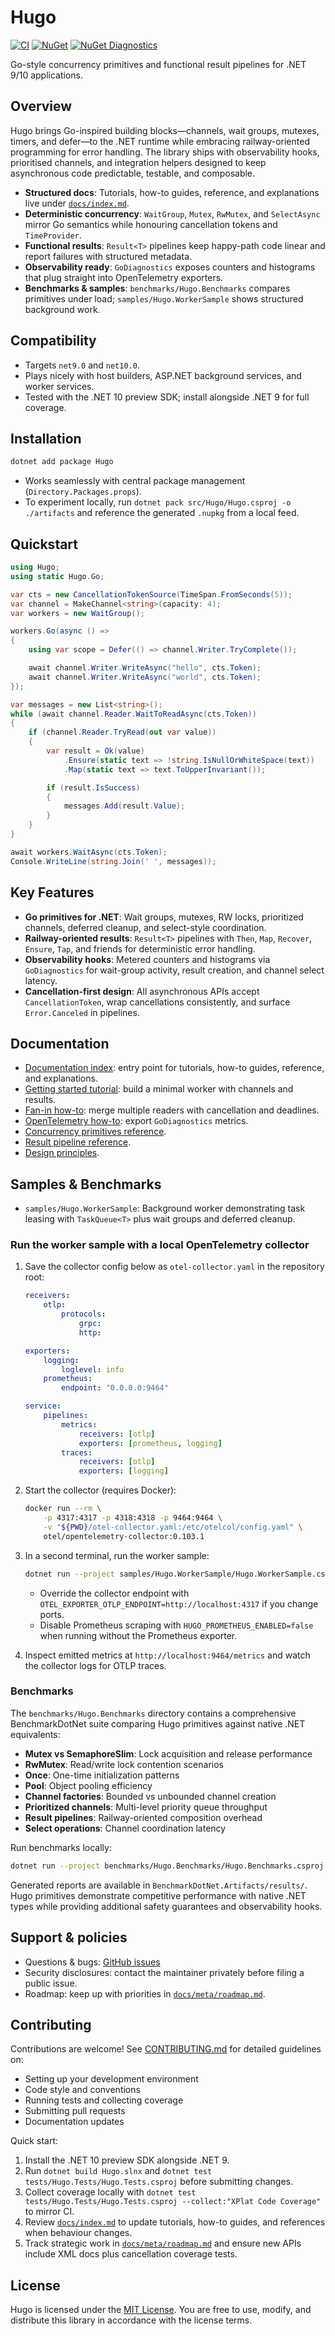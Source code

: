 # Hugo

[![CI](https://github.com/df49b9cd/Hugo/actions/workflows/ci.yml/badge.svg?branch=main)](https://github.com/df49b9cd/Hugo/actions/workflows/ci.yml)
[![NuGet](https://img.shields.io/nuget/v/Hugo.svg?logo=nuget)](https://www.nuget.org/packages/Hugo)
[![NuGet Diagnostics](https://img.shields.io/nuget/v/Hugo.Diagnostics.OpenTelemetry.svg?logo=nuget&label=Hugo.Diagnostics.OpenTelemetry)](https://www.nuget.org/packages/Hugo.Diagnostics.OpenTelemetry)

Go-style concurrency primitives and functional result pipelines for .NET 9/10 applications.

## Overview

Hugo brings Go-inspired building blocks—channels, wait groups, mutexes, timers, and defer—to the .NET runtime while embracing railway-oriented programming for error handling. The library ships with observability hooks, prioritised channels, and integration helpers designed to keep asynchronous code predictable, testable, and composable.

- **Structured docs**: Tutorials, how-to guides, reference, and explanations live under [`docs/index.md`](docs/index.md).
- **Deterministic concurrency**: `WaitGroup`, `Mutex`, `RwMutex`, and `SelectAsync` mirror Go semantics while honouring cancellation tokens and `TimeProvider`.
- **Functional results**: `Result<T>` pipelines keep happy-path code linear and report failures with structured metadata.
- **Observability ready**: `GoDiagnostics` exposes counters and histograms that plug straight into OpenTelemetry exporters.
- **Benchmarks & samples**: `benchmarks/Hugo.Benchmarks` compares primitives under load; `samples/Hugo.WorkerSample` shows structured background work.

## Compatibility

- Targets `net9.0` and `net10.0`.
- Plays nicely with host builders, ASP.NET background services, and worker services.
- Tested with the .NET 10 preview SDK; install alongside .NET 9 for full coverage.

## Installation

```bash
dotnet add package Hugo
```

- Works seamlessly with central package management (`Directory.Packages.props`).
- To experiment locally, run `dotnet pack src/Hugo/Hugo.csproj -o ./artifacts` and reference the generated `.nupkg` from a local feed.

## Quickstart

```csharp
using Hugo;
using static Hugo.Go;

var cts = new CancellationTokenSource(TimeSpan.FromSeconds(5));
var channel = MakeChannel<string>(capacity: 4);
var workers = new WaitGroup();

workers.Go(async () =>
{
    using var scope = Defer(() => channel.Writer.TryComplete());

    await channel.Writer.WriteAsync("hello", cts.Token);
    await channel.Writer.WriteAsync("world", cts.Token);
});

var messages = new List<string>();
while (await channel.Reader.WaitToReadAsync(cts.Token))
{
    if (channel.Reader.TryRead(out var value))
    {
        var result = Ok(value)
            .Ensure(static text => !string.IsNullOrWhiteSpace(text))
            .Map(static text => text.ToUpperInvariant());

        if (result.IsSuccess)
        {
            messages.Add(result.Value);
        }
    }
}

await workers.WaitAsync(cts.Token);
Console.WriteLine(string.Join(' ', messages));
```

## Key Features

- **Go primitives for .NET**: Wait groups, mutexes, RW locks, prioritized channels, deferred cleanup, and select-style coordination.
- **Railway-oriented results**: `Result<T>` pipelines with `Then`, `Map`, `Recover`, `Ensure`, `Tap`, and friends for deterministic error handling.
- **Observability hooks**: Metered counters and histograms via `GoDiagnostics` for wait-group activity, result creation, and channel select latency.
- **Cancellation-first design**: All asynchronous APIs accept `CancellationToken`, wrap cancellations consistently, and surface `Error.Canceled` in pipelines.

## Documentation

- [Documentation index](docs/index.md): entry point for tutorials, how-to guides, reference, and explanations.
- [Getting started tutorial](docs/tutorials/getting-started.md): build a minimal worker with channels and results.
- [Fan-in how-to](docs/how-to/fan-in-channels.md): merge multiple readers with cancellation and deadlines.
- [OpenTelemetry how-to](docs/how-to/observe-with-opentelemetry.md): export `GoDiagnostics` metrics.
- [Concurrency primitives reference](docs/reference/concurrency-primitives.md).
- [Result pipeline reference](docs/reference/result-pipelines.md).
- [Design principles](docs/explanation/design-principles.md).

## Samples & Benchmarks

- `samples/Hugo.WorkerSample`: Background worker demonstrating task leasing with `TaskQueue<T>` plus wait groups and deferred cleanup.

### Run the worker sample with a local OpenTelemetry collector

1. Save the collector config below as `otel-collector.yaml` in the repository root:

     ```yaml
     receivers:
         otlp:
             protocols:
                 grpc:
                 http:

     exporters:
         logging:
             loglevel: info
         prometheus:
             endpoint: "0.0.0.0:9464"

     service:
         pipelines:
             metrics:
                 receivers: [otlp]
                 exporters: [prometheus, logging]
             traces:
                 receivers: [otlp]
                 exporters: [logging]
     ```

2. Start the collector (requires Docker):

     ```bash
     docker run --rm \
         -p 4317:4317 -p 4318:4318 -p 9464:9464 \
         -v "${PWD}/otel-collector.yaml:/etc/otelcol/config.yaml" \
         otel/opentelemetry-collector:0.103.1
     ```

3. In a second terminal, run the worker sample:

     ```bash
     dotnet run --project samples/Hugo.WorkerSample/Hugo.WorkerSample.csproj
     ```

     - Override the collector endpoint with `OTEL_EXPORTER_OTLP_ENDPOINT=http://localhost:4317` if you change ports.
     - Disable Prometheus scraping with `HUGO_PROMETHEUS_ENABLED=false` when running without the Prometheus exporter.

4. Inspect emitted metrics at `http://localhost:9464/metrics` and watch the collector logs for OTLP traces.

### Benchmarks

The `benchmarks/Hugo.Benchmarks` directory contains a comprehensive BenchmarkDotNet suite comparing Hugo primitives against native .NET equivalents:

- **Mutex vs SemaphoreSlim**: Lock acquisition and release performance
- **RwMutex**: Read/write lock contention scenarios
- **Once**: One-time initialization patterns
- **Pool**: Object pooling efficiency
- **Channel factories**: Bounded vs unbounded channel creation
- **Prioritized channels**: Multi-level priority queue throughput
- **Result pipelines**: Railway-oriented composition overhead
- **Select operations**: Channel coordination latency

Run benchmarks locally:

```bash
dotnet run --project benchmarks/Hugo.Benchmarks/Hugo.Benchmarks.csproj -c Release
```

Generated reports are available in `BenchmarkDotNet.Artifacts/results/`. Hugo primitives demonstrate competitive performance with native .NET types while providing additional safety guarantees and observability hooks.

## Support & policies

- Questions & bugs: [GitHub issues](https://github.com/df49b9cd/Hugo/issues)
- Security disclosures: contact the maintainer privately before filing a public issue.
- Roadmap: keep up with priorities in [`docs/meta/roadmap.md`](docs/meta/roadmap.md).

## Contributing

Contributions are welcome! See [CONTRIBUTING.md](CONTRIBUTING.md) for detailed guidelines on:

- Setting up your development environment
- Code style and conventions
- Running tests and collecting coverage
- Submitting pull requests
- Documentation updates

Quick start:

1. Install the .NET 10 preview SDK alongside .NET 9.
2. Run `dotnet build Hugo.slnx` and `dotnet test tests/Hugo.Tests/Hugo.Tests.csproj` before submitting changes.
3. Collect coverage locally with `dotnet test tests/Hugo.Tests/Hugo.Tests.csproj --collect:"XPlat Code Coverage"` to mirror CI.
4. Review [`docs/index.md`](docs/index.md) to update tutorials, how-to guides, and references when behaviour changes.
5. Track strategic work in [`docs/meta/roadmap.md`](docs/meta/roadmap.md) and ensure new APIs include XML docs plus cancellation coverage tests.

## License

Hugo is licensed under the [MIT License](LICENSE). You are free to use, modify, and distribute this library in accordance with the license terms.
